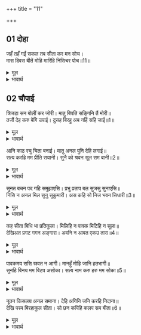 +++
title = "11"

+++


## 01 दोहा
जहँ तहँ गईं सकल तब सीता कर मन सोच।  
मास दिवस बीतें मोहि मारिहि निसिचर पोच॥11॥  

<details><summary>मूल</summary>

जहँ तहँ गईं सकल तब सीता कर मन सोच।  
मास दिवस बीतें मोहि मारिहि निसिचर पोच॥11॥  
</details>

<details><summary>भावार्थ</summary>

तब (इसके बाद) वे सब जहाँ-तहाँ चली गईं। सीताजी मन में सोच करने लगीं कि एक महीना बीत जाने पर नीच राक्षस रावण मुझे मारेगा॥11॥  
</details>





## 02 चौपाई
त्रिजटा सन बोलीं कर जोरी। मातु बिपति सङ्गिनि तैं मोरी॥  
तजौं देह करु बेगि उपाई। दुसह बिरहु अब नहिं सहि जाई॥1॥  

<details><summary>मूल</summary>

त्रिजटा सन बोलीं कर जोरी। मातु बिपति सङ्गिनि तैं मोरी॥  
तजौं देह करु बेगि उपाई। दुसह बिरहु अब नहिं सहि जाई॥1॥  
</details>

<details><summary>भावार्थ</summary>

सीताजी हाथ जोडकर त्रिजटा से बोलीं- हे माता! तू मेरी विपत्ति की सङ्गिनी है। जल्दी कोई ऐसा उपाय कर जिससे मैं शरीर छोड सकूँ। विरह असह्म हो चला है, अब यह सहा नहीं जाता॥1॥  
</details>

आनि काठ रचु चिता बनाई। मातु अनल पुनि देहि लगाई॥  
सत्य करहि मम प्रीति सयानी। सुनै को श्रवन सूल सम बानी॥2॥  

<details><summary>मूल</summary>

आनि काठ रचु चिता बनाई। मातु अनल पुनि देहि लगाई॥  
सत्य करहि मम प्रीति सयानी। सुनै को श्रवन सूल सम बानी॥2॥  
</details>

<details><summary>भावार्थ</summary>

काठ लाकर चिता बनाकर सजा दे। हे माता! फिर उसमें आग लगा दे। हे सयानी! तू मेरी प्रीति को सत्य कर दे। रावण की शूल के समान दुःख देने वाली वाणी कानों से कौन सुने?॥2॥  
</details>

सुनत बचन पद गहि समुझाएसि। प्रभु प्रताप बल सुजसु सुनाएसि॥  
निसि न अनल मिल सुनु सुकुमारी। अस कहि सो निज भवन सिधारी॥3॥  

<details><summary>मूल</summary>

सुनत बचन पद गहि समुझाएसि। प्रभु प्रताप बल सुजसु सुनाएसि॥  
निसि न अनल मिल सुनु सुकुमारी। अस कहि सो निज भवन सिधारी॥3॥  
</details>

<details><summary>भावार्थ</summary>

सीताजी के वचन सुनकर त्रिजटा ने चरण पकडकर उन्हें समझाया और प्रभु का प्रताप, बल और सुयश सुनाया। (उसने कहा-) हे सुकुमारी! सुनो रात्रि के समय आग नहीं मिलेगी। ऐसा कहकर वह अपने घर चली गई॥3॥  
</details>

कह सीता बिधि भा प्रतिकूला। मिलिहि न पावक मिटिहि न सूला॥  
देखिअत प्रगट गगन अङ्गारा। अवनि न आवत एकउ तारा॥4॥  

<details><summary>मूल</summary>

कह सीता बिधि भा प्रतिकूला। मिलिहि न पावक मिटिहि न सूला॥  
देखिअत प्रगट गगन अङ्गारा। अवनि न आवत एकउ तारा॥4॥  
</details>

<details><summary>भावार्थ</summary>

सीताजी (मन ही मन) कहने लगीं- (क्या करूँ) विधाता ही विपरीत हो गया। न आग मिलेगी, न पीडा मिटेगी। आकाश में अङ्गारे प्रकट दिखाई दे रहे हैं, पर पृथ्वी पर एक भी तारा नहीं आता॥4॥  
</details>

पावकमय ससि स्रवत न आगी। मानहुँ मोहि जानि हतभागी॥  
सुनहि बिनय मम बिटप असोका। सत्य नाम करु हरु मम सोका॥5॥  

<details><summary>मूल</summary>

पावकमय ससि स्रवत न आगी। मानहुँ मोहि जानि हतभागी॥  
सुनहि बिनय मम बिटप असोका। सत्य नाम करु हरु मम सोका॥5॥  
</details>

<details><summary>भावार्थ</summary>

चन्द्रमा अग्निमय है, किन्तु वह भी मानो मुझे हतभागिनी जानकर आग नहीं बरसाता। हे अशोक वृक्ष! मेरी विनती सुन। मेरा शोक हर ले और अपना (अशोक) नाम सत्य कर॥5॥  
</details>

नूतन किसलय अनल समाना। देहि अगिनि जनि करहि निदाना॥  
देखि परम बिरहाकुल सीता। सो छन कपिहि कलप सम बीता॥6॥  

<details><summary>मूल</summary>

नूतन किसलय अनल समाना। देहि अगिनि जनि करहि निदाना॥  
देखि परम बिरहाकुल सीता। सो छन कपिहि कलप सम बीता॥6॥  
</details>

<details><summary>भावार्थ</summary>

तेरे नए-नए कोमल पत्ते अग्नि के समान हैं। अग्नि दे, विरह रोग का अन्त मत कर (अर्थात्‌ विरह रोग को बढाकर सीमा तक न पहुँचा) सीताजी को विरह से परम व्याकुल देखकर वह क्षण हनुमान्‌जी को कल्प के समान बीता॥6॥  
</details>

